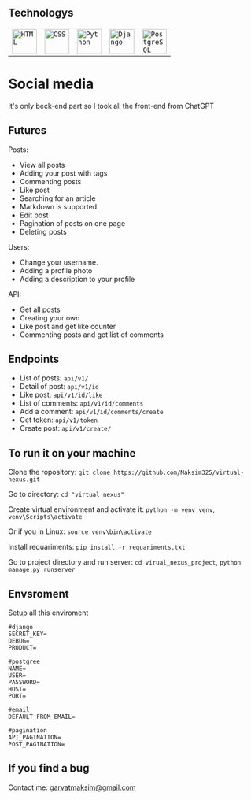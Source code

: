 ## Technologys
<div align="center">
	<table>
		<tr>
			<td><code><img width="50" src="https://user-images.githubusercontent.com/25181517/192158954-f88b5814-d510-4564-b285-dff7d6400dad.png" alt="HTML" title="HTML"/></code></td>
			<td><code><img width="50" src="https://user-images.githubusercontent.com/25181517/183898674-75a4a1b1-f960-4ea9-abcb-637170a00a75.png" alt="CSS" title="CSS"/></code></td>
			<td><code><img width="50" src="https://user-images.githubusercontent.com/25181517/183423507-c056a6f9-1ba8-4312-a350-19bcbc5a8697.png" alt="Python" title="Python"/></code></td>
			<td><code><img width="50" src="https://github.com/marwin1991/profile-technology-icons/assets/62091613/9bf5650b-e534-4eae-8a26-8379d076f3b4" alt="Django" title="Django"/></code></td>
			<td><code><img width="50" src="https://user-images.githubusercontent.com/25181517/117208740-bfb78400-adf5-11eb-97bb-09072b6bedfc.png" alt="PostgreSQL" title="PostgreSQL"/></code></td>
		</tr>
	</table>
</div>

# Social media
It's only beck-end part so I took all the front-end from ChatGPT

## Futures
Posts:
- View all posts
- Adding your post with tags
- Commenting posts
- Like post
- Searching for an article
- Markdown is supported
- Edit post
- Pagination of posts on one page
- Deleting posts

Users:
- Change your username.
- Adding a profile photo
- Adding a description to your profile

API:
- Get all posts
- Creating your own
- Like post and get like counter
- Commenting posts and get list of comments

## Endpoints
- List of posts: `api/v1/`
- Detail of post: `api/v1/id`
- Like post: `api/v1/id/like`
- List of comments: `api/v1/id/comments`
- Add a comment: `api/v1/id/comments/create`
- Get token: `api/v1/token`
- Create post: `api/v1/create/`

## To run it on your machine
Clone the ropository: `git clone https://github.com/Maksim325/virtual-nexus.git`

Go to directory: `cd "virtual nexus"`

Create virtual environment and activate it: `python -m venv venv`, `venv\Scripts\activate` 

Or if you in Linux: `source venv\bin\activate`

Install requariments: `pip install -r requariments.txt`

Go to project directory and run server: `cd virual_nexus_project`, `python manage.py runserver`

## Envsroment
Setup all this enviroment
```
#django
SECRET_KEY=
DEBUG=
PRODUCT=

#postgree
NAME=
USER=
PASSWORD=
HOST=
PORT=

#email
DEFAULT_FROM_EMAIL=

#pagination
API_PAGINATION=
POST_PAGINATION=
```

## If you find a bug
Contact me: garvatmaksim@gmail.com